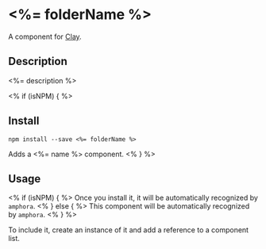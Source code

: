 # <%= folderName %>
A component for [Clay](https://github.com/nymag/amphora/wiki#clay-is-divided-into-components).

## Description
<%= description %>

<% if (isNPM) { %>
## Install

```
npm install --save <%= folderName %>
```

Adds a <%= name %> component.
<% } %>

## Usage
<% if (isNPM) { %>
Once you install it, it will be automatically recognized by `amphora`.
<% } else { %>
This component will be automatically recognized by `amphora`.
<% } %>

To include it, create an instance of it and add a reference to a component list.
